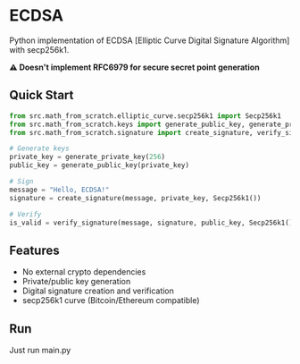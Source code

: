 # ECDSA

Python implementation of ECDSA [Elliptic Curve Digital Signature Algorithm] with secp256k1.

**⚠️ Doesn't implement RFC6979 for secure secret point generation**

## Quick Start

```python
from src.math_from_scratch.elliptic_curve.secp256k1 import Secp256k1
from src.math_from_scratch.keys import generate_public_key, generate_private_key
from src.math_from_scratch.signature import create_signature, verify_signature

# Generate keys
private_key = generate_private_key(256)
public_key = generate_public_key(private_key)

# Sign
message = "Hello, ECDSA!"
signature = create_signature(message, private_key, Secp256k1())

# Verify
is_valid = verify_signature(message, signature, public_key, Secp256k1())
```

## Features

- No external crypto dependencies
- Private/public key generation
- Digital signature creation and verification
- secp256k1 curve (Bitcoin/Ethereum compatible)


## Run

Just run main.py